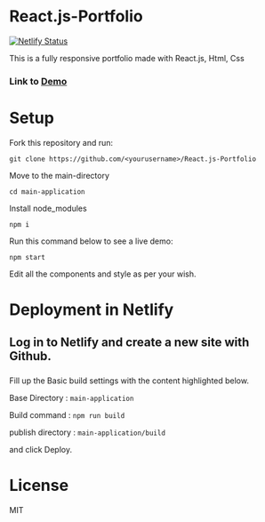 # React.js-Portfolio

[![Netlify Status](https://api.netlify.com/api/v1/badges/7fcbe0e1-cffc-4c62-9c82-d22d53cca190/deploy-status)](https://app.netlify.com/sites/madhan/deploys)

This is a fully responsive portfolio made with React.js, Html, Css

### Link to <a  target="_blank" href="https://madhan.netlify.app">Demo</a>

# Setup

Fork this repository and run:

``` 
git clone https://github.com/<yourusername>/React.js-Portfolio
```

Move to the main-directory

```
cd main-application
```

Install node_modules

```
npm i
```

Run this command below to see a live demo:

``` 
npm start 
```

Edit all the components and style as per your wish.

# Deployment in Netlify

## Log in to Netlify and create a new site with Github.

### 

Fill up the Basic build settings with the content highlighted below.

Base Directory : ```main-application```

Build command : ```npm run build```

publish directory : ```main-application/build```

and click Deploy.


# License

MIT

